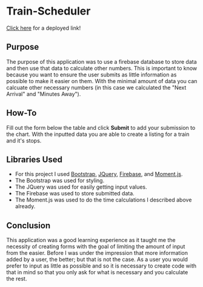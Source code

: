 # Train-Scheduler

[Click here](https://thebrandone.github.io/Train-Scheduler/) for a deployed link!

## Purpose 

The purpose of this application was to use a firebase database to store data and then use that data to calculate other numbers. This is important to know because you want to ensure the user submits as little information as possible to make it easier on them. With the minimal amount of data you can calcuate other necessary numbers (in this case we calculated the "Next Arrival" and "Minutes Away").

## How-To

Fill out the form below the table and click **Submit** to add your submission to the chart. With the inputted data you are able to create a listing for a train and it's stops.

## Libraries Used
* For this project I used [Bootstrap](https://getbootstrap.com/), [JQuery](https://code.jquery.com/), [Firebase](https://firebase.google.com/), and [Moment.js](https://momentjs.com/).
* The Bootstrap was used for styling.
* The JQuery was used for easily getting input values.
* The Firebase was used to store submitted data.
* The Moment.js was used to do the time calculations I described above already.

## Conclusion
This application was a good learning experience as it taught me the necessity of creating forms with the goal of limiting the amount of input from the easier. Before I was under the impression that more information added by a user, the better; but that is not the case. As a user you would prefer to input as little as possible and so it is necessary to create code with that in mind so that you only ask for what is necessary and you calculate the rest.
